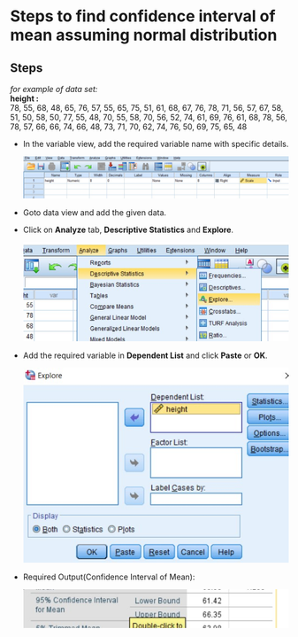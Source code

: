 # Steps to find confidence interval of mean assuming normal distribution

## Steps

_for example of data set:_<br/>
__height :__<br/>
78, 55, 68, 48, 65, 76, 57, 55, 65, 75, 51, 61, 68, 67, 76,
78, 71, 56, 57, 67, 58, 51, 50, 58, 50, 77, 55, 48, 70, 55, 58,
70, 56, 52, 74, 61, 69, 76, 61, 68, 78, 56, 78, 57, 66, 66, 74,
66, 48, 73, 71, 70, 62, 74, 76, 50, 69, 75, 65, 48

- In the variable view, add the required variable name with specific details.

  ![Variable view](variableView.jpg)

- Goto data view and add the given data.


- Click on __Analyze__ tab, __Descriptive Statistics__ and __Explore__.

  ![Step](step.jpg)

- Add the required variable in __Dependent List__ and click __Paste__ or __OK__.

  ![Dependent List](dependentList.jpg)

- Required Output(Confidence Interval of Mean):

  ![Output](output.jpg)
